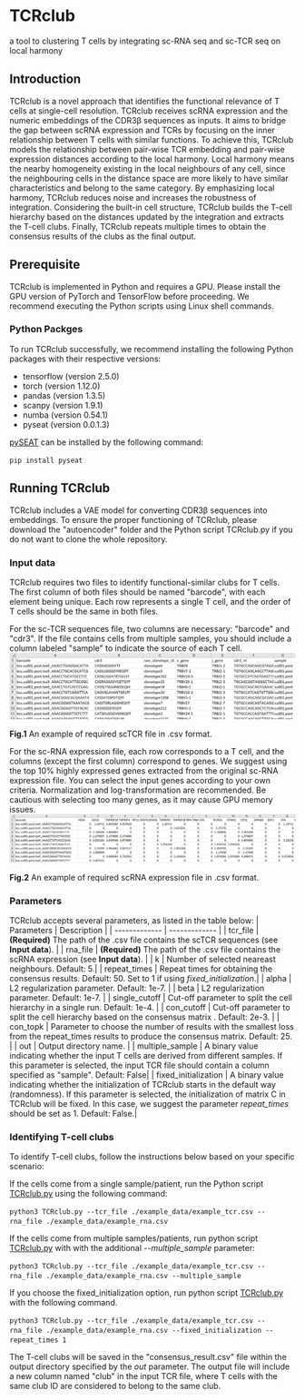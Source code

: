 # TCRclub
a tool to clustering T cells by integrating sc-RNA seq and sc-TCR seq on local harmony

## Introduction
TCRclub is a novel approach that identifies the functional relevance of T cells at single-cell resolution. TCRclub receives scRNA expression and the numeric embeddings of the CDR3β sequences as inputs. It aims to bridge the gap between scRNA expression and TCRs by focusing on the inner relationship between T cells with similar functions. To achieve this, TCRclub models the relationship between pair-wise TCR embedding and pair-wise expression distances according to the local harmony. Local harmony means the nearby homogeneity existing in the local neighbours of any cell, since the neighbouring cells in the distance space are more likely to have similar characteristics and belong to the same category. By emphasizing local harmony, TCRclub reduces noise and increases the robustness of integration. Considering the built-in cell structure, TCRclub builds the T-cell hierarchy based on the distances updated by the integration and extracts the T-cell clubs. Finally, TCRclub repeats multiple times to obtain the consensus results of the clubs as the final output. 

## Prerequisite
TCRclub is implemented in Python and requires a GPU. Please install the GPU version of PyTorch and TensorFlow before proceeding. We recommend executing the Python scripts using Linux shell commands.

### Python Packges
To run TCRclub successfully, we recommend installing the following Python packages with their respective versions:

* tensorflow (version 2.5.0)
* torch (version 1.12.0)
* pandas (version 1.3.5)
* scanpy (version 1.9.1)
* numba (version 0.54.1)
* pyseat (version 0.0.1.3)

[pySEAT](https://github.com/deepomicslab/SEAT) can be installed by the following command:

`pip install pyseat`

## Running TCRclub
TCRclub includes a VAE model for converting CDR3β sequences into embeddings. To ensure the proper functioning of TCRclub, please download the "autoencoder" folder and the Python script TCRclub.py if you do not want to clone the whole repository.

### Input data
TCRclub requires two files to identify functional-similar clubs for T cells. The first column of both files should be named "barcode", with each element being unique. Each row represents a single T cell, and the order of T cells should be the same in both files.

For the sc-TCR sequences file, two columns are necessary: "barcode" and "cdr3". If the file contains cells from multiple samples, you should include a column labeled "sample" to indicate the source of each T cell.
![Image text](https://github.com/deepomicslab/TCRclub/blob/ab0b9ad869b7b0a47ab6fc95d23e34e3b3960bb4/img/required_tcr_file.png)

**Fig.1** An example of required scTCR file in .csv format.

For the sc-RNA expression file, each row corresponds to a T cell, and the columns (except the first column) correspond to genes. We suggest using the top 10% highly expressed genes extracted from the original sc-RNA expression file. You can select the input genes according to your own criteria. Normalization and log-transformation are recommended. Be cautious with selecting too many genes, as it may cause GPU memory issues.
![Image text](https://github.com/deepomicslab/TCRclub/blob/ab0b9ad869b7b0a47ab6fc95d23e34e3b3960bb4/img/required_rna_file.png)

**Fig.2** An example of required scRNA expression file in .csv format.

### Parameters
TCRclub accepts several parameters, as listed in the table below:
| Parameters  | Description |
| ------------- | ------------- |
| tcr_file | **(Required)** The path of the .csv file contains the scTCR sequences (see **Input data**). |
| rna_file | **(Required)** The path of the .csv file contains the scRNA expression (see **Input data**). |
| k | Number of selected neareast neighbours. Default: 5.|
| repeat_times  | Repeat times for obtaining the consensus results. Default: 50. Set to 1 if using *fixed_initialization*.|
| alpha  | L2 regularization parameter. Default: 1e-7. |
| beta  | L2 regularization parameter. Default: 1e-7. |
| single_cutoff  | Cut-off parameter to split the cell hierarchy in a single run. Default: 1e-4. |
| con_cutoff  | Cut-off parameter to split the cell hierarchy based on the consensus matrix . Default: 2e-3. |
| con_topk  | Parameter to choose the number of results with the smallest loss from the repeat_times results to produce the consensus matrix. Default: 25. |
| out | Output directory name. |
| multiple_sample  | A binary value indicating whether the input T cells are derived from different samples. If this parameter is selected, the input TCR file should contain a column specified as "sample". Default: False|
| fixed_initialization | A binary value indicating whether the initialization of TCRclub starts in the default way (randomness). If this parameter is selected, the initialization of matrix C in TCRclub will be fixed. In this case, we suggest the parameter *repeat_times* should be set as 1. Default: False.|

### Identifying T-cell clubs
To identify T-cell clubs, follow the instructions below based on your specific scenario:

If the cells come from a single sample/patient, run the Python script [TCRclub.py](TCRclub.py) using the following command:

`python3 TCRclub.py --tcr_file ./example_data/example_tcr.csv --rna_file ./example_data/example_rna.csv`

If the cells come from multiple samples/patients, run python script [TCRclub.py](TCRclub.py) with with the additional *--multiple_sample* parameter:

`python3 TCRclub.py --tcr_file ./example_data/example_tcr.csv --rna_file ./example_data/example_rna.csv --multiple_sample`

If you choose the fixed_initialization option, run python script [TCRclub.py](TCRclub.py) with the following command.

`python3 TCRclub.py --tcr_file ./example_data/example_tcr.csv --rna_file ./example_data/example_rna.csv --fixed_initialization --repeat_times 1`

The T-cell clubs will be saved in the "consensus_result.csv" file within the output directory specified by the *out* parameter. The output file will include a new column named "club" in the input TCR file, where T cells with the same club ID are considered to belong to the same club. 

